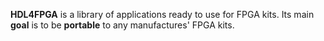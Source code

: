 **HDL4FPGA** is a library of applications ready to use for FPGA kits. Its main
**goal** is to be **portable** to any manufactures' FPGA kits.
